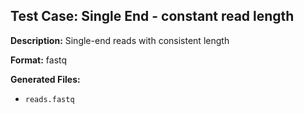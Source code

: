 ## Test Case: Single End - constant read length

**Description:** Single-end reads with consistent length

**Format:** fastq

**Generated Files:**
- `reads.fastq`
